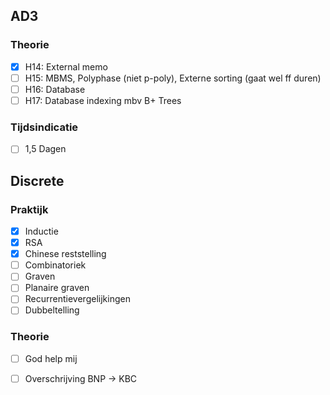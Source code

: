 ## AD3
### Theorie
- [x] H14: External memo  
- [ ] H15: MBMS, Polyphase (niet p-poly), Externe sorting (gaat wel ff duren)  
- [ ] H16: Database  
- [ ] H17: Database indexing mbv B+ Trees  

### Tijdsindicatie
- [ ] 1,5 Dagen  

## Discrete
### Praktijk
- [x] Inductie
- [x] RSA
- [x] Chinese reststelling
- [ ] Combinatoriek
- [ ] Graven
- [ ] Planaire graven
- [ ] Recurrentievergelijkingen
- [ ] Dubbeltelling
### Theorie
- [ ] God help mij

- [ ] Overschrijving BNP -> KBC